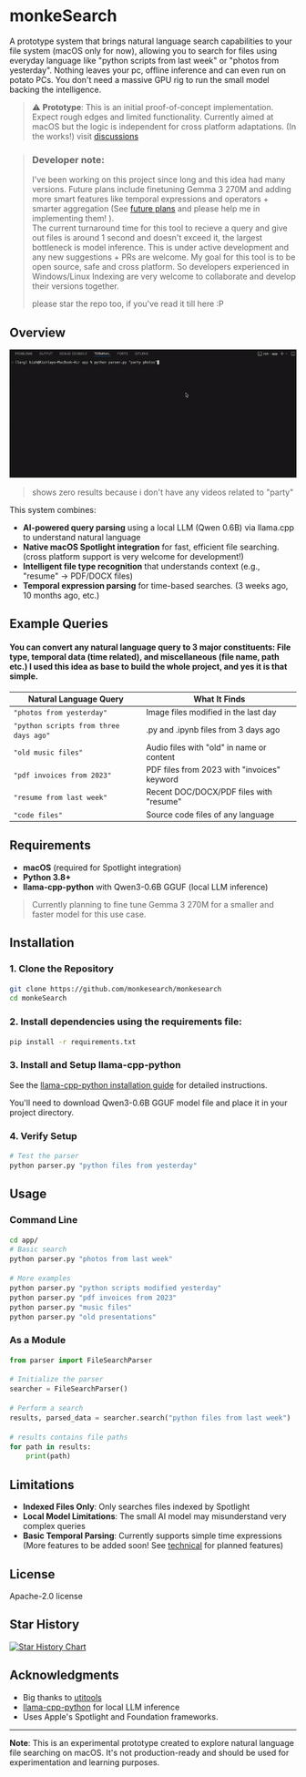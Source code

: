 # monkeSearch

A prototype system that brings natural language search capabilities to your file system (macOS only for now), allowing you to search for files using everyday language like "python scripts from last week" or "photos from yesterday". Nothing leaves your pc, offline inference and can even run on potato PCs. You don't need a massive GPU rig to run the small model backing the intelligence.


> ⚠️ **Prototype**: This is an initial proof-of-concept implementation. Expect rough edges and limited functionality.
> Currently aimed at macOS but the logic is independent for cross platform adaptations. (In the works!) visit [discussions](https://github.com/monkesearch/monkeSearch/discussions/8)

> ### Developer note:
> I've been working on this project since long and this idea had many versions. Future plans include finetuning Gemma 3 270M and adding more smart features like temporal expressions and operators + smarter aggregation (See [future plans](src/technical.md) and please help me in implementing them! ).   
> The current turnaround time for this tool to recieve a query and give out files is around 1 second and doesn't exceed it, the largest bottleneck is model inference. This is under active
> development and any new suggestions + PRs are welcome. My goal for this tool is to be open source, safe and cross platform. So developers experienced in Windows/Linux Indexing are
> very welcome to collaborate and develop their versions together.
>
> 
> please star the repo too, if you've read it till here :P

## Overview

![usage gif](src/inference.gif)

> shows zero results because i don't have any videos related to "party" 


This system combines:
- **AI-powered query parsing** using a local LLM (Qwen 0.6B) via llama.cpp to understand natural language
- **Native macOS Spotlight integration** for fast, efficient file searching. (cross platform support is very welcome for development!)
- **Intelligent file type recognition** that understands context (e.g., "resume" → PDF/DOCX files)
- **Temporal expression parsing** for time-based searches. (3 weeks ago, 10 months ago, etc.)

## Example Queries
#### You can convert any natural language query to 3 major constituents: File type, temporal data (time related), and miscellaneous (file name, path etc.) I used this idea as base to build the whole project, and yes it is that simple.



| Natural Language Query | What It Finds |
|------------------------|---------------|
| `"photos from yesterday"` | Image files modified in the last day |
| `"python scripts from three days ago"` | .py and .ipynb files from 3 days ago |
| `"old music files"` | Audio files with "old" in name or content |
| `"pdf invoices from 2023"` | PDF files from 2023 with "invoices" keyword |
| `"resume from last week"` | Recent DOC/DOCX/PDF files with "resume" |
| `"code files"` | Source code files of any language |


## Requirements

- **macOS** (required for Spotlight integration)
- **Python 3.8+**
- **llama-cpp-python** with Qwen3-0.6B GGUF (local LLM inference)

> Currently planning to fine tune Gemma 3 270M for a smaller and faster model for this use case.

## Installation

### 1. Clone the Repository
```bash
git clone https://github.com/monkesearch/monkesearch
cd monkeSearch
```



### 2. Install dependencies using the requirements file:
```bash
pip install -r requirements.txt
```

### 3. Install and Setup llama-cpp-python

See the [llama-cpp-python installation guide](https://github.com/abetlen/llama-cpp-python) for detailed instructions.

You'll need to download Qwen3-0.6B GGUF model file and place it in your project directory.

### 4. Verify Setup
```bash
# Test the parser
python parser.py "python files from yesterday"
```

## Usage

### Command Line
```bash
cd app/
# Basic search
python parser.py "photos from last week"

# More examples
python parser.py "python scripts modified yesterday"
python parser.py "pdf invoices from 2023"
python parser.py "music files"
python parser.py "old presentations"
```

### As a Module
```python
from parser import FileSearchParser

# Initialize the parser
searcher = FileSearchParser()

# Perform a search
results, parsed_data = searcher.search("python files from last week")

# results contains file paths
for path in results:
    print(path)
```

## Limitations

- **Indexed Files Only**: Only searches files indexed by Spotlight
- **Local Model Limitations**: The small AI model may misunderstand very complex queries
- **Basic Temporal Parsing**: Currently supports simple time expressions (More features to be added soon! See [technical](src/technical.md) for planned features)

## License

Apache-2.0 license



## Star History

<a href="https://www.star-history.com/#monkesearch/monkeSearch&Date">
 <picture>
   <source media="(prefers-color-scheme: dark)" srcset="https://api.star-history.com/svg?repos=monkesearch/monkeSearch&type=Date&theme=dark" />
   <source media="(prefers-color-scheme: light)" srcset="https://api.star-history.com/svg?repos=monkesearch/monkeSearch&type=Date" />
   <img alt="Star History Chart" src="https://api.star-history.com/svg?repos=monkesearch/monkeSearch&type=Date" />
 </picture>
</a>


## Acknowledgments
- Big thanks to [utitools](https://github.com/RhetTbull/utitools)
- [llama-cpp-python](https://github.com/abetlen/llama-cpp-python) for local LLM inference
- Uses Apple's Spotlight and Foundation frameworks.

---

**Note**: This is an experimental prototype created to explore natural language file searching on macOS. It's not production-ready and should be used for experimentation and learning purposes.
